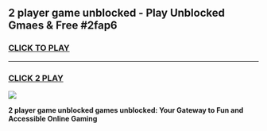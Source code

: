
## 2 player game unblocked - Play Unblocked Gmaes & Free #2fap6
<h3>
<a href="https://news.freeplayer.one?title=2_player_game_unblocked&ref=03M">CLICK TO PLAY</a></h3>
<hr>

<h3>
<a href="https://news.freeplayer.one?title=2_player_game_unblocked&ref=03M">CLICK 2 PLAY</a>
  
</h3>

<a href="https://news.freeplayer.one?title=2_player_game_unblocked&ref=03M"><img src="https://clearcache.store/games.png"></a>


**2 player game unblocked games unblocked: Your Gateway to Fun and Accessible Online Gaming**
